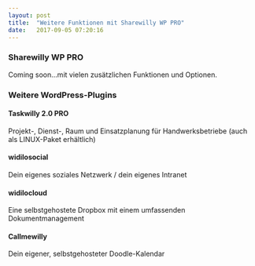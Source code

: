 ```yaml
---
layout: post
title:  "Weitere Funktionen mit Sharewilly WP PRO"
date:   2017-09-05 07:20:16
---
```



### Sharewilly WP PRO

Coming soon...mit vielen zusätzlichen Funktionen und Optionen.

### Weitere WordPress-Plugins

#### Taskwilly 2.0 PRO
Projekt-, Dienst-, Raum und Einsatzplanung für Handwerksbetriebe (auch als LINUX-Paket erhältlich)
#### widilosocial
Dein eigenes soziales Netzwerk / dein eigenes Intranet
#### widilocloud
Eine selbstgehostete Dropbox mit einem umfassenden Dokumentmanagement
#### Callmewilly
Dein eigener, selbstgehosteter Doodle-Kalendar
